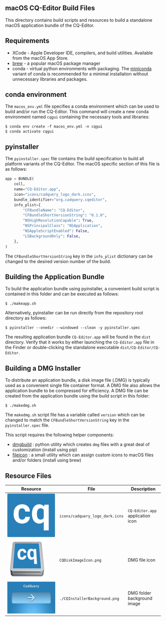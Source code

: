 ## macOS CQ-Editor Build Files

This directory contains build scripts and resources to build a standalone macOS application bundle of the CQ-Editor.

## Requirements

- XCode - Apple Developer IDE, compilers, and build utilities.  Available from the macOS App Store.
- [brew](https://brew.sh) - a popular macOS package manager
- conda - virtual python environments with packaging. The  [miniconda](https://docs.conda.io/en/latest/miniconda.html) variant of conda is recommended for a minimal installation without unnecessary libraries and packages.

## conda environment

The `macos_env.yml` file specifies a conda environment which can be used to build and/or run the CQ-Editor. This command will create a new conda environment named `cqgui` containing the necessary tools and libraries:

```shell
$ conda env create -f macos_env.yml -n cqgui
$ conda activate cqgui
```

## pyinstaller

The `pyinstaller.spec` file contains the build specification to build all platform variants of the CQ-Editor.  The macOS specific section of this file is as follows:

```python
app = BUNDLE(
    coll,
    name="CQ-Editor.app",
    icon="icons/cadquery_logo_dark.icns",
    bundle_identifier="org.cadquery.cqeditor",
    info_plist={
        "CFBundleName": "CQ-Editor",
        "CFBundleShortVersionString": "0.1.0",
        "NSHighResolutionCapable": True,
        "NSPrincipalClass": "NSApplication",
        "NSAppleScriptEnabled": False,
        "LSBackgroundOnly": False,
    },
)
```

The `CFBundleShortVersionString` key in the `info_plist` dictionary can be changed to the desired version number of the build.

## Building the Application Bundle

To build the application bundle using pyinstaller, a convenient build script is contained in this folder and can be executed as follows:

```shell
$ ./makeapp.sh
```

Alternatively, pyinstaller can be run directly from the repository root directory as follows:

```shell
$ pyinstaller --onedir --windowed --clean -y pyinstaller.spec
```

The resulting application bundle `CQ-Editor.app` will be found in the `dist` directory.  Verify that it works by either launching the `CQ-Editor.app` file in the Finder or double-clicking the standalone executable `dist/CQ-Editor/CQ-Editor`.  

## Building a DMG Installer

To distribute an application bundle, a disk image file (.DMG) is typically used as a convenient single file container format. A DMG file also allows the application bundle to be compressed for efficiency.  A DMG file can be created from the application bundle using the build script in this folder:

```shell
$ ./makedmg.sh
```

The `makedmg.sh` script file has a variable called `version` which can be changed to match the `CFBundleShortVersionString` key in the `pyinstaller.spec` file.

This script requires the following helper components:

- [dmgbuild](https://github.com/al45tair/dmgbuild/blob/master/doc/index.rst) : python utility which creates `dmg` files with a great deal of customization (install using pip)
- [fileicon](https://github.com/mklement0/fileicon) : a small utility which can assign custom icons to macOS files and/or folders (install using brew)

## Resource Files

| Resource | File | Description |
| --- | --- | --- |
| ![alt text](../icons/cadquery_logo_dark.svg) | `icons/cadquery_logo_dark.icns` | `CQ-Editor.app` application icon |
| ![alt text](./CQDiskImageIcon.png) | `CQDiskImageIcon.png` | DMG file icon |
| ![alt text](./CQInstallerBackground.png) | `./CQInstallerBackground.png` | DMG folder background image |




